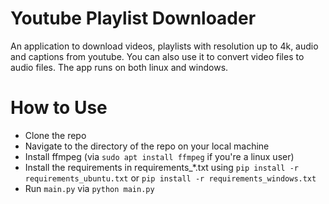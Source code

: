 # Youtube Playlist Downloader
 
An application to download videos, playlists with resolution up to 4k, audio and captions from youtube. 
You can also use it to convert video files to audio files. The app runs on both linux and windows.

# How to Use
- Clone the repo
- Navigate to the directory of the repo on your local machine
- Install ffmpeg (via `sudo apt install ffmpeg` if you're a linux user)
- Install the requirements in requirements_*.txt using `pip install -r requirements_ubuntu.txt` or `pip install -r requirements_windows.txt`
- Run `main.py` via `python main.py`
